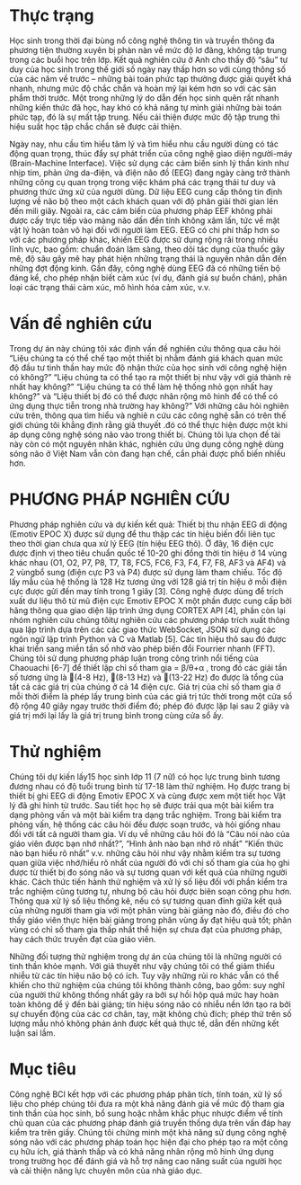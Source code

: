 # Thực trạng
Học sinh trong thời đại bùng nổ công nghệ thông tin và truyền thông đa phương tiện thường xuyên bị phàn nàn về mức độ lơ đãng, không tập trung trong các buổi học trên lớp. Kết quả nghiên cứu ở Anh cho thấy độ “sâu” tư duy của học sinh trong thế giới số ngày nay thấp hơn so với cùng thông số của các năm về trước – những bài toán phức tạp thường được giải quyết khá nhanh, nhưng mức độ chắc chắn và hoàn mỹ lại kém hơn so với các sản phẩm thời trước. Một trong những lý do dẫn đến học sinh quên rất nhanh những kiến thức đã học, hay khó có khả năng tự mình giải những bài toán phức tạp, đó là sự mất tập trung. Nếu cải thiện được mức độ tập trung thì hiệu suất học tập chắc chắn sẽ được cải thiện.

Ngày nay, nhu cầu tìm hiểu tâm lý và tìm hiểu nhu cầu người dùng có tác động quan trọng, thúc đẩy sự phát triển của công nghệ giao diện người-máy (Brain-Machine Interface). Việc sử dụng các cảm biến sinh lý thần kinh như nhịp tim, phản ứng da-điện, và điện não đồ (EEG) đang ngày càng trở thành những công cụ quan trọng trong việc khám phá các trạng thái tư duy và phương thức ứng xử của người dùng. Dữ liệu EEG cung cấp thông tin định lượng về não bộ theo một cách khách quan với độ phân giải thời gian lên đến mili giây. Ngoài ra, các cảm biến của phương pháp EEF không phải được cấy trực tiếp vào màng não dấn đến tính không xâm lấn, tức về mặt vật lý  hoàn toàn vô hại đối với người làm EEG. EEG có chi phí thấp hơn so với các phương pháp khác, khiến EEG được sử dụng rộng rãi trong nhiều lĩnh vực, bao gồm: chuẩn đoán lâm sàng, theo dõi tác dụng của thuốc gây mê, độ sâu gây mê hay phát hiện những trạng thái là nguyên nhân dẫn đến những đợt động kinh. Gần đây, công nghệ dùng EEG đã có những tiến bộ đáng kể, cho phép nhận biết cảm xúc (ví dụ, đánh giá sự buồn chán), phân loại các trạng thái cảm xúc, mô hình hóa cảm xúc, v.v.

# Vấn đề nghiên cứu

Trong dự án này chúng tôi xác định vấn đề nghiên cứu thông qua câu hỏi “Liệu chúng ta có thể chế tạo một thiết bị nhằm đánh giá khách quan mức độ đầu tư tinh thần hay mức độ nhận thức của học sinh với công nghệ hiện có không?” “Liệu chúng ta có thể tạo ra một thiết bị như vậy với giá thành rẻ nhất hay không?” “Liệu chúng ta có thể làm hệ thống nhỏ gọn nhất hay không?” và “Liệu thiết bị đó có thể được nhân rộng mô hình để có thể có ứng dụng thực tiễn trong nhà trường hay không?” Với những câu hỏi nghiên cứu trên, thông qua tìm hiểu và nghiê n cứu các công nghệ sẵn có trên thế giới chúng tôi khẳng định rằng giả thuyết .đó có thể thực hiện được một khi áp dụng công nghệ sóng não vào trong thiết bị. Chúng tôi lựa chọn đề tài này còn có một nguyên nhân khác, nghiên cứu ứng dụng công nghệ dùng  sóng não ở Việt Nam vẫn còn đang hạn chế, cần phải được phổ biến nhiều hơn.

# PHƯƠNG PHÁP NGHIÊN CỨU 

Phương pháp nghiên cứu và dự kiến kết quả: Thiết bị thu nhận EEG di động (Emotiv EPOC X) được sử dụng để thu thập các tín hiệu biến đổi liên tục theo thời gian chưa qua xử lý EEG (tín hiệu EEG thô). Ở đây, 16 điện cực được định vị theo tiêu chuẩn quốc tế 10-20 ghi đồng thời tín hiệu ở 14 vùng khác nhau (O1, O2, P7, P8, T7, T8, FC5, FC6, F3, F4, F7, F8, AF3 và AF4) và 2 vùngbổ sung (điện cực P3 và P4) được sử dụng làm tham chiếu. Tốc độ lấy mẫu của hệ thống là 128 Hz tương ứng với 128 giá trị tín hiệu ở mỗi điện cực được gửi đến may tính trong 1 giây [3]. Công nghệ được dùng để trích xuất dư liệu thô từ mũ điện cực Emotiv EPOC X một phần được cung cấp bởi hãng thông qua giao diện lập trình ứng dụng CORTEX API [4], phần còn lại nhóm nghiên cứu chúng tôitự nghiên cứu các phương pháp trích xuất thông qua lập trình dựa trên các các giao thức WebSocket, JSON sử dụng các ngôn ngữ lập trình Python và C và Matlab [5]. Các tín hiệu thô sau đó được khai triển sang miền tần số nhờ vào phép biến đổi Fourrier nhanh (FFT). Chúng tôi sử dụng phương pháp luận trong công trình nổi tiếng của Chaouachi [6-7] để thiết lập chỉ số tham gia = β/θ+α , trong đó các giải tần số tương ứng là (4-8 Hz), (8-13 Hz) và (13-22 Hz) đo được là tổng của tất cả các giá trị của chúng ở cả 14 điện cực. Giá trị của chỉ số tham gia ở mỗi thời điểm là phép lấy trung bình của các giá trị tức thời trong một cửa sổ độ rộng 40 giây ngay trước thời điểm đó; phép đó được lặp lại sau 2 giây và giá trị mới lại lấy là giá trị trung bình trong cùng cửa sổ ấy.

# Thử nghiệm

Chúng tôi dự kiến lấy15 học sinh lớp 11 (7 nữ) có học lực trung bình tương đương nhau có độ tuổi trung bình từ 17-18 làm thử nghiệm. Họ được trang bị thiết bị ghi EEG di động Emotiv EPOC X và cùng được xem một tiết học Vật lý đã ghi hình từ trước. Sau tiết học họ sẽ được trải qua một bài kiểm tra dạng phỏng vấn và một bài kiểm tra dạng trắc nghiệm. Trong bài kiểm tra phỏng vấn, hệ thống các câu hỏi đều được soạn trước, và hỏi giống nhau đối với tất cả người tham gia. Ví dụ về những câu hỏi đó là “Câu nói nào của giáo viên được bạn nhớ nhất?”, “Hình ảnh nào bạn nhớ rõ nhất” “Kiến thức nào bạn hiểu rõ nhất” v.v. những câu hỏi như vậy nhằm kiểm tra sự tương quan giữa việc nhớ/hiểu rõ nhất của người đó với chỉ số tham gia của họ ghi được từ thiết bị đo sóng não và sự tương quan với kết quả của những người khác. Cách thức tiến hành thử nghiệm và xử lý số liệu đối với phần kiểm tra trắc nghiệm cũng tương tự, nhưng bộ câu hỏi được biên soạn công phu hơn. Thông qua xử lý số liệu thống kê, nếu có sự tương quan đỉnh giữa kết quả của những người tham gia với một phân vùng bài giảng nào đó, điều đó cho thấy giáo viên thực hiện bài giảng trong phân vùng ấy đạt hiệu quả tốt; phân vùng có chỉ số tham gia thấp nhất thể hiện sự chưa đạt của phương pháp, hay cách thức truyền đạt của giáo viên.


Những đối tượng thử nghiệm trong dự án của chúng tôi là những người có tinh thần khỏe mạnh. Với giả thuyết như vậy chúng tôi có thể giảm thiểu nhiễu từ các tín hiệu não bộ có ích. Tuy vậy những rủi ro khác vẫn có thể khiến cho thử nghiệm của chúng tôi không thành công, bao gồm: suy nghĩ của người thử không thống nhất gây ra bởi sự hồi hộp quá mức hay hoàn toàn không để ý đến bài giảng; tín hiệu sóng não có nhiễu nền lớn tạo ra bởi sự chuyển động của các cơ chân, tay, mặt không chủ đích; phép thử trên số lượng mẫu nhỏ không phản ánh được kết quả thực tế, dẫn đến những kết luận sai lầm.

# Mục tiêu

Công nghệ BCI kết hợp với các phương pháp phân tích, tính toán, xử lý số liệu cho phép chúng tôi đưa ra một khả năng đánh giá về mức độ tham gia tinh thần của học sinh, bổ sung hoặc nhằm khắc phục nhược điểm về tính chủ quan của các phương pháp đánh giá truyền thống dựa trên vấn đáp hay kiểm tra trên giấy. Chúng tôi chứng minh một khả năng sử dụng công nghệ sóng não với các phương pháp toán học hiện đại cho phép tạo ra một công cụ hữu ích, giá thành thấp và có khả năng nhân rộng mô hình ứng dụng trong trường học để đánh giá và hỗ trợ nâng cao năng suất của người học và cải thiện năng lực chuyên môn của nhà giáo dục.
